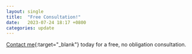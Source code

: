 ```yaml
---
layout: single
title:  "Free Consultation!"
date:   2023-07-24 18:17 +0800
categories: update
---
```

[Contact me](https://forms.gle/WsBVSzgSTPhMQDW1A){:target="_blank"} today for a free, no obligation consultation.